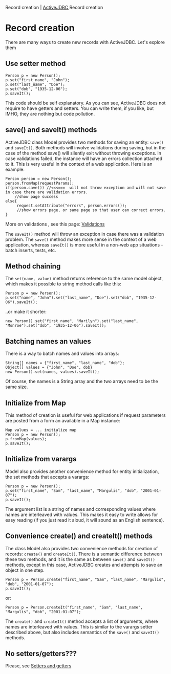 Record creation | <a href="/activejdbc">ActiveJDBC</a>,Record creation

# Record creation

<div id="toc"></div>

There are many ways to create new records with ActiveJDBC. Let's explore them

## Use setter method

~~~~ {.java}
Person p = new Person();
p.set("first_name", "John");
p.set("last_name", "Doe");
p.set("dob", "1935-12-06");
p.saveIt();
~~~~

This code should be self explanatory. As you can see, ActiveJDBC does not require to have getters and setters. You can write them, if you like, but IMHO, they are nothing but code pollution.

## save() and saveIt() methods

ActiveJDBC class Model provides two methods for saving an entity: `save()` and `saveIt()`. Both methods will involve validations during saving, but in the case of the method save() will silently exit without throwing exceptions. In case validations failed, the instance will have an errors collection attached to it. This is very useful in the context of a web application. Here is an example:

~~~~ {.java}
Person person = new Person();
person.fromMap(requestParams);
if(person.save()) //<<<===  will not throw exception and will not save in case there are validation errors. 
    //show page success
else{
     request.setAttribute("errors", person.errors());
     //show errors page, or same page so that user can correct errors.
}
~~~~

More on validations , see this page: [Validations](Validations)

The `saveIt()` method will throw an exception in case there was a validation problem. The `save()` method makes more sense in the context of a web application, whereas `saveIt()` is more useful in a non-web app situations - batch inserts, tests, etc.

## Method chaining

The `set(name, value)` method returns reference to the same model object, which makes it possible to string method calls like this:

~~~~ {.java}
Person p = new Person();
p.set("name", "John").set("last_name", "Doe").set("dob", "1935-12-06").saveIt();
~~~~

..or make it shorter:

~~~~ {.java}
new Person().set("first_name", "Marilyn").set("last_name", "Monroe").set("dob", "1935-12-06").saveIt();
~~~~

## Batching names an values

There is a way to batch names and values into arrays:

~~~~ {.java}
String[] names = {"first_name", "last_name", "dob"};
Object[] values = {"John", "Doe", dob}
new Person().set(names, values).saveIt();
~~~~

Of course, the names is a String array and the two arrays need to be the same size.

## Initialize from Map

This method of creation is useful for web applications if request parameters are posted from a form an available in a Map instance:

~~~~ {.java}
Map values = ... initialize map
Person p = new Person();
p.fromMap(values);
p.saveIt();
~~~~

## Initialize from varargs

Model also provides another convenience method for entity initialization, the set methods that accepts a varargs:

~~~~ {.java}
Person p = new Person();
p.set("first_name", "Sam", "last_name", "Margulis", "dob", "2001-01-07");
p.saveIt();
~~~~

The argument list is a string of names and corresponding values where names are interleaved with values. This makes it easy to write allows for easy reading (if you just read it aloud, it will sound as an English sentence).

## Convenience create() and createIt() methods

The class Model also provides two convenience methods for creation of records: `create()` and `createIt()`. There is a semantic difference between these two methods, and it is the same as between `save()` and `saveIt()` methods, except in this case, ActiveJDBC creates and attempts to save an object in one step.

~~~~ {.java}
Person p = Person.create("first_name", "Sam", "last_name", "Margulis", "dob", "2001-01-07");
p.saveIt();
~~~~

or:

~~~~ {.java}
Person p = Person.createIt("first_name", "Sam", "last_name", "Margulis", "dob", "2001-01-07");
~~~~

The `create()` and `createIt()` method accepts a list of arguments, where names are interleaved with values. This is similar to the varargs setter described above, but also includes semantics of the `save()` and `saveIt()` methods.

## No setters/getters???

Please, see [Setters and getters](setters_and_getters)
